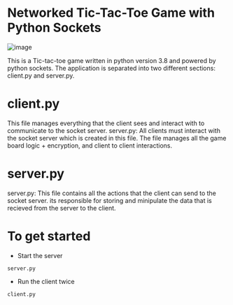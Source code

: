 # Networked Tic-Tac-Toe Game with Python Sockets

![image](https://user-images.githubusercontent.com/84760592/178110979-86597d45-08c8-49b4-aa43-b0a8807bd31f.png)



This is a Tic-tac-toe game written in python version 3.8 and powered by python sockets. The application is separated into two different sections: client.py and server.py.

# client.py
This file manages everything that the client sees and interact with to communicate to the socket server. server.py: All clients must interact with the socket server which is created in this file. The file manages all the game board logic + encryption, and client to client interactions.

# server.py
server.py: This file contains all the actions that the client can send to the socket server. its responsible for storing and minipulate the data that is recieved from the server to the client.

# To get started

- Start the server
```
server.py
```
- Run the client twice
```
client.py
```


